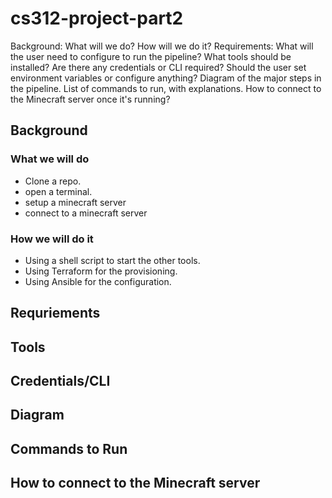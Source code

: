 # cs312-project-part2


Background: What will we do? How will we do it? 
Requirements:
What will the user need to configure to run the pipeline?
What tools should be installed?
Are there any credentials or CLI required?
Should the user set environment variables or configure anything?
Diagram of the major steps in the pipeline. 
List of commands to run, with explanations.
How to connect to the Minecraft server once it's running?


## Background

### What we will do

* Clone a repo.
* open a terminal.
* setup a minecraft server
* connect to a minecraft server


### How we will do it

* Using a shell script to start the other tools.
* Using Terraform for the provisioning.
* Using Ansible for the configuration.


## Requriements

## Tools

## Credentials/CLI

## Diagram

## Commands to Run

## How to connect to the Minecraft server

